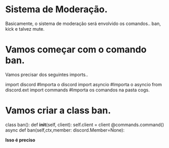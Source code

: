  # Sistema de Moderação.
 
 Basicamente, o sistema de moderação será envolvido os comandos.. ban, kick e talvez mute.

# Vamos começar com o comando ban.

 Vamos precisar dos seguintes imports..


import discord #Importa o discord
import asyncio #Importa o asyncio
from discord.ext import commands #Importa os comandos na pasta cogs.

# Vamos criar a class ban.


class ban():
    def __init__(self, client):
        self.client = client
    @commands.command()
    async def ban(self,ctx,member: discord.Member=None):

**Isso é preciso**
